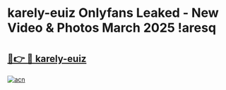 # karely-euiz Onlyfans Leaked - New Video & Photos March 2025 !aresq

# <h2><a href="https://jb89re.iuczelnia.edu.pl?title=karely-euiz&ref=aresq">🔗👉 🔴 karely-euiz</a></h2>

[![acn](https://github.com/user-attachments/assets/0f9c940e-d8b0-45ae-aac7-cd30a18b3e1c)](https://jb89re.iuczelnia.edu.pl?title=karely-euiz&ref=aresq)

